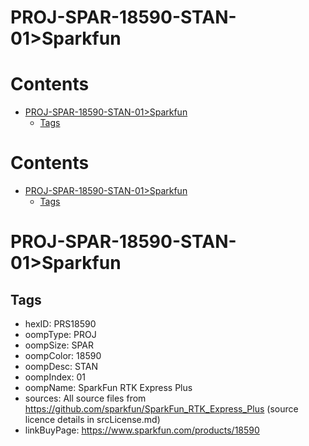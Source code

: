 
PROJ-SPAR-18590-STAN-01>Sparkfun
================================

Contents
========

* [PROJ-SPAR-18590-STAN-01>Sparkfun](#proj-spar-18590-stan-01sparkfun)
	* [Tags](#tags)

Contents
========

* [PROJ-SPAR-18590-STAN-01>Sparkfun](#proj-spar-18590-stan-01sparkfun)
	* [Tags](#tags)

# PROJ-SPAR-18590-STAN-01>Sparkfun

## Tags

- hexID: PRS18590
- oompType: PROJ
- oompSize: SPAR
- oompColor: 18590
- oompDesc: STAN
- oompIndex: 01
- oompName: SparkFun RTK Express Plus
- sources: All source files from https://github.com/sparkfun/SparkFun_RTK_Express_Plus (source licence details in srcLicense.md)
- linkBuyPage: https://www.sparkfun.com/products/18590
